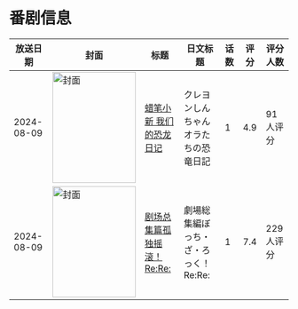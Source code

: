 # 番剧信息

|放送日期|封面|标题|日文标题|话数|评分|评分人数|
|---|---|---|---|---|---|---|
|2024-08-09|<img src="https://lain.bgm.tv/pic/cover/c/c3/ef/469483_E8C79.jpg" alt="封面" style="width:150px;height:200px;object-fit:cover;">|[蜡笔小新 我们的恐龙日记](https://bangumi.tv/subject/469483)|クレヨンしんちゃん オラたちの恐竜日記|1|4.9|91人评分|
|2024-08-09|<img src="https://lain.bgm.tv/pic/cover/c/8e/16/459642_83jcG.jpg" alt="封面" style="width:150px;height:200px;object-fit:cover;">|[剧场总集篇孤独摇滚！ Re:Re:](https://bangumi.tv/subject/459642)|劇場総集編ぼっち・ざ・ろっく！ Re:Re:|1|7.4|229人评分|
